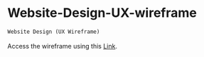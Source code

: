 # Website-Design-UX-wireframe

`Website Design (UX Wireframe)`
<br><br>
Access the wireframe using this [Link](https://www.figma.com/file/6e3JmhKNZP8gbjvwkMHfsl/How-to-Design-a-Website-%E2%80%93-A-UX-Wireframe-Tutorial?node-id=0%3A1).
